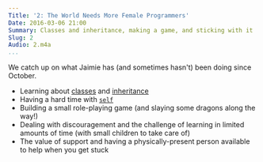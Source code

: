 ```yaml
---
Title: '2: The World Needs More Female Programmers'
Date: 2016-03-06 21:00
Summary: Classes and inheritance, making a game, and sticking with it
Slug: 2
Audio: 2.m4a
...
```


We catch up on what Jaimie has (and sometimes hasn't) been doing since October.

  - Learning about [classes] and [inheritance]
  - Having a hard time with [`self`]
  - Building a small role-playing game (and slaying some dragons along the way!)
  - Dealing with discouragement and the challenge of learning in limited amounts of time (with small children to take care of)
  - The value of support and having a physically-present person available to help when you get stuck

[classes]: https://docs.python.org/3.5/reference/compound_stmts.html#class
[inheritance]: https://docs.python.org/3.5/tutorial/classes.html#tut-inheritance
[`self`]: https://docs.python.org/3.5/tutorial/classes.html#class-objects
